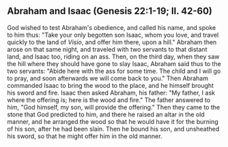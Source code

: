## Abraham and Isaac (Genesis 22:1-19; ll. 42-60)

God wished to test Abraham's obedience, and called his name, and spoke to him thus: "Take your only begotten son Isaac, whom you love, and travel quickly to the land of _Visio_, and offer him there, upon a hill." Abraham then arose on that same night, and traveled with two servants to that distant land, and Isaac too, riding on an ass. Then, on the third day, when they saw the hill where they should have gone to slay Isaac, Abraham said thus to the two servants: "Abide here with the ass for some time. The child and I will go to pray, and soon afterwards we will come back to you." Then Abraham commanded Isaac to bring the wood to the place, and he himself brought his sword and fire. Isaac then asked Abraham, his father: "My father, I ask where the offering is; here is the wood and fire." The father answered to him, "God himself, my son, will provide the offering." Then they came to the stone that God predicted to him, and there he raised an altar in the old manner, and he arranged the wood so that he would have it for the burning of his son, after he had been slain. Then he bound his son, and unsheathed his sword, so that he might offer him in the old manner. 
